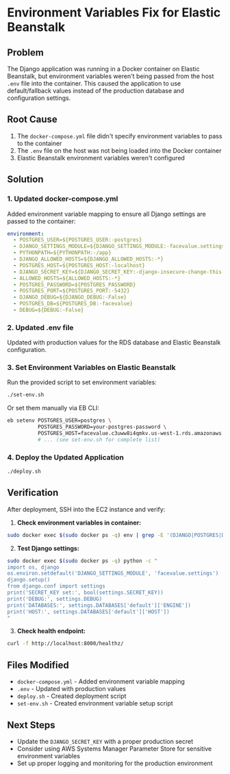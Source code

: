# Environment Variables Fix for Elastic Beanstalk

## Problem
The Django application was running in a Docker container on Elastic Beanstalk, but environment variables weren't being passed from the host `.env` file into the container. This caused the application to use default/fallback values instead of the production database and configuration settings.

## Root Cause
1. The `docker-compose.yml` file didn't specify environment variables to pass to the container
2. The `.env` file on the host was not being loaded into the Docker container
3. Elastic Beanstalk environment variables weren't configured

## Solution

### 1. Updated docker-compose.yml
Added environment variable mapping to ensure all Django settings are passed to the container:

```yaml
environment:
  - POSTGRES_USER=${POSTGRES_USER:-postgres}
  - DJANGO_SETTINGS_MODULE=${DJANGO_SETTINGS_MODULE:-facevalue.settings}
  - PYTHONPATH=${PYTHONPATH:-/app}
  - DJANGO_ALLOWED_HOSTS=${DJANGO_ALLOWED_HOSTS:-*}
  - POSTGRES_HOST=${POSTGRES_HOST:-localhost}
  - DJANGO_SECRET_KEY=${DJANGO_SECRET_KEY:-django-insecure-change-this-in-production}
  - ALLOWED_HOSTS=${ALLOWED_HOSTS:-*}
  - POSTGRES_PASSWORD=${POSTGRES_PASSWORD}
  - POSTGRES_PORT=${POSTGRES_PORT:-5432}
  - DJANGO_DEBUG=${DJANGO_DEBUG:-False}
  - POSTGRES_DB=${POSTGRES_DB:-facevalue}
  - DEBUG=${DEBUG:-False}
```

### 2. Updated .env file
Updated with production values for the RDS database and Elastic Beanstalk configuration.

### 3. Set Environment Variables on Elastic Beanstalk

Run the provided script to set environment variables:
```bash
./set-env.sh
```

Or set them manually via EB CLI:
```bash
eb setenv POSTGRES_USER=postgres \
          POSTGRES_PASSWORD=your-postgres-password \
          POSTGRES_HOST=facevalue.c3uww8i4qmkv.us-west-1.rds.amazonaws.com \
          # ... (see set-env.sh for complete list)
```

### 4. Deploy the Updated Application
```bash
./deploy.sh
```

## Verification

After deployment, SSH into the EC2 instance and verify:

1. **Check environment variables in container:**
```bash
sudo docker exec $(sudo docker ps -q) env | grep -E '(DJANGO|POSTGRES|DEBUG)'
```

2. **Test Django settings:**
```bash
sudo docker exec $(sudo docker ps -q) python -c "
import os, django
os.environ.setdefault('DJANGO_SETTINGS_MODULE', 'facevalue.settings')
django.setup()
from django.conf import settings
print('SECRET_KEY set:', bool(settings.SECRET_KEY))
print('DEBUG:', settings.DEBUG)
print('DATABASES:', settings.DATABASES['default']['ENGINE'])
print('HOST:', settings.DATABASES['default']['HOST'])
"
```

3. **Check health endpoint:**
```bash
curl -f http://localhost:8000/healthz/
```

## Files Modified
- `docker-compose.yml` - Added environment variable mapping
- `.env` - Updated with production values
- `deploy.sh` - Created deployment script
- `set-env.sh` - Created environment variable setup script

## Next Steps
- Update the `DJANGO_SECRET_KEY` with a proper production secret
- Consider using AWS Systems Manager Parameter Store for sensitive environment variables
- Set up proper logging and monitoring for the production environment
